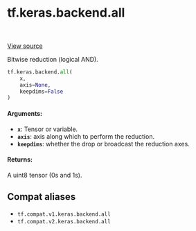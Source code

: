 <div itemscope itemtype="http://developers.google.com/ReferenceObject">
<meta itemprop="name" content="tf.keras.backend.all" />
<meta itemprop="path" content="Stable" />
</div>

# tf.keras.backend.all

<!-- Insert buttons and diff -->

<table class="tfo-notebook-buttons tfo-api" align="left">
</table>

<a target="_blank" href="/code/stable/tensorflow/python/keras/backend.py">View source</a>



Bitwise reduction (logical AND).

``` python
tf.keras.backend.all(
    x,
    axis=None,
    keepdims=False
)
```



<!-- Placeholder for "Used in" -->


#### Arguments:


* <b>`x`</b>: Tensor or variable.
* <b>`axis`</b>: axis along which to perform the reduction.
* <b>`keepdims`</b>: whether the drop or broadcast the reduction axes.


#### Returns:

A uint8 tensor (0s and 1s).


## Compat aliases

* `tf.compat.v1.keras.backend.all`
* `tf.compat.v2.keras.backend.all`

